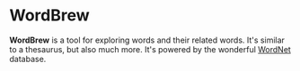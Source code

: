 # WordBrew

**WordBrew** is a tool for exploring words and their related words. It's similar to a thesaurus, but also much more. It's powered by the wonderful [WordNet]("https://wordnet.princeton.edu/") database.
